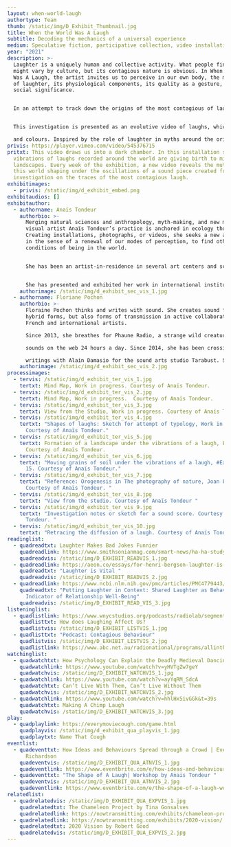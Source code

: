 ```yaml
---
layout: when-world-laugh
authortype: Team
thumb: /static/img/D_Exhibit_Thumbnail.jpg
title: When the World Was A Laugh
subtitle: Decoding the mechanics of a universal experience
medium: Speculative fiction, participative collection, video installation
year: "2021"
description: >-
  Laughter is a uniquely human and collective activity. What people find funny
  might vary by culture, but its contagious nature is obvious. In When the World
  Was A Laugh, the artist invites us to perceive in our own body, the mechanics
  of laughter, its physiological components, its quality as a gesture, and its
  social significance. 


  In an attempt to track down the origins of the most contagious of laughs, Anaïs began documenting the sounds of laughter from across the world through an international Call for Laughs. As she and her collaborator tracked the most contagious ones, they set them into echoes and followed their modes of propagation, creating a speculative fiction. 


  This investigation is presented as an evolutive video of laughs, which keeps growing as we contribute our laughter to this work. This video is complemented by the Collection of Laughs gathered during the investigation and presented as a typology of associated emotions

  and colours. Inspired by the role of laughter in myths around the origin of the universe, this exhibit invites us to share a laugh at a time when the global pandemic has disrupted our ways of connecting and being together. 
privis: https://player.vimeo.com/video/545376715
pritxt: This video draws us into a dark chamber. In this installation space, the
  vibrations of laughs recorded around the world are giving birth to miniature
  landscapes. Every week of the exhibition, a new video reveals the mutation of
  this world shaping under the oscillations of a sound piece created from our
  investigation on the traces of the most contagious laugh.
exhibitimages:
  - privis: /static/img/d_exhibit_embed.png
exhibitaudios: []
exhibitauthor:
  - authorname: Anaïs Tondeur
    authorbio: >-
      Merging natural sciences and anthropology, myth-making, and new media,
      visual artist Anaïs Tondeur’s practice is anchored in ecology thought.
      Creating installations, photographs, or videos, she seeks a new aesthetic,
      in the sense of a renewal of our modes of perception, to find other
      conditions of being in the world. 


      She has been an artist-in-residence in several art centers and scientific laboratories, which include LeCentQuatre-Grand Paris Express (2018-19), Artlink (Ireland, 2019), the Museum of Arts et Métiers (Paris, 2018-17), and the National Centre for Space Studies (CNES, Paris, 2016).


      She has presented and exhibited her work in international institutions such as the Center Pompidou (Paris), La Gaîté Lyrique (Paris), Serpentines Galleries (London), Bozar (Brussels), and Biennale Di Venezia, (Lieux Infinis).
    authorimage: /static/img/d_exhibit_sec_vis_1.jpg
  - authorname: Floriane Pochon
    authorbio: >-
      Floraine Pochon thinks and writes with sound. She creates sound forms,
      hybrid forms, but also forms of transmission in active collaboration with
      French and international artists.

      Since 2013, she breathes for Phaune Radio, a strange wild creature that emits strange

      sounds on the web 24 hours a day. Since 2014, she has been crossing sound and literary

      writings with Alain Damasio for the sound arts studio Tarabust. Since 2016, she has also developed virtual reality audio sites between Montreal and France, with Eric Chahi, for Paper Beast.
    authorimage: /static/img/d_exhibit_sec_vis_2.jpg
processimages:
  - tervis: /static/img/d_exhibit_ter_vis_1.jpg
    tertxt: Mind Map, Work in progress. Courtesy of Anaïs Tondeur.
  - tervis: /static/img/d_exhibit_ter_vis_2.jpg
    tertxt: Mind Map, Work in progress.  Courtesy of Anaïs Tondeur.
  - tervis: /static/img/d_exhibit_ter_vis_3.jpg
    tertxt: View from the Studio, Work in progress. Courtesy of Anaïs Tondeur.
  - tervis: /static/img/d_exhibit_ter_vis_4.jpg
    tertxt: "Shapes of laughs: Sketch for attempt of typology, Work in progress.
      Courtesy of Anaïs Tondeur."
  - tervis: /static/img/d_exhibit_ter_vis_5.jpg
    tertxt: Formation of a landscape under the vibrations of a laugh, Experiment 4.
      Courtesy of Anaïs Tondeur.
  - tervis: /static/img/d_exhibit_ter_vis_6.jpg
    tertxt: "Moving grains of soil under the vibrations of a laugh, #Expérimentation
      15. Courtesy of Anaïs Tondeur."
  - tervis: /static/img/d_exhibit_ter_vis_7.jpg
    tertxt: "Reference: Orogenesis in The photography of nature, Joan Foncuberta.
      Courtesy of Anaïs Tondeur. "
  - tervis: /static/img/d_exhibit_ter_vis_8.jpg
    tertxt: "View from the studio. Courtesy of Anaïs Tondeur "
  - tervis: /static/img/d_exhibit_ter_vis_9.jpg
    tertxt: "Investigation notes or sketch for a sound score. Courtesy of Anaïs
      Tondeur. "
  - tervis: /static/img/d_exhibit_ter_vis_10.jpg
    tertxt: "Retracing the diffusion of a laugh. Courtesy of Anaïs Tondeur. "
readinglist:
  - quadreadtxt: Laughter Makes Bad Jokes Funnier
    quadreadlink: https://www.smithsonianmag.com/smart-news/ha-ha-study-shows-laugh-tracks-make-dad-jokes-funnier-180972718/
    quadreadvis: /static/img/D_EXHIBIT_READVIS_1.jpg
  - quadreadlink: https://aeon.co/essays/for-henri-bergson-laughter-is-what-keeps-us-elastic-and-free
    quadreadtxt: "Laughter is Vital "
    quadreadvis: /static/img/D_EXHIBIT_READVIS_2.jpg
  - quadreadlink: https://www.ncbi.nlm.nih.gov/pmc/articles/PMC4779443/
    quadreadtxt: "Putting Laughter in Context: Shared Laughter as Behavioral
      Indicator of Relationship Well-Being"
    quadreadvis: /static/img/D_EXHIBIT_READ_VIS_3.jpg
listeninglist:
  - quadlistlink: https://www.wnycstudios.org/podcasts/radiolab/segments/91593-how-does-laughing-affect-us
    quadlisttxt: How does Laughing Affect Us?
    quadlistvis: /static/img/D_EXHIBIT_LISTVIS_1.jpg
  - quadlisttxt: "Podcast: Contagious Behaviour"
    quadlistvis: /static/img/D_EXHIBIT_LISTVIS_2.jpg
    quadlistlink: https://www.abc.net.au/radionational/programs/allinthemind/contagious-behaviour/12046090
watchinglist:
  - quadwatchtxt: How Psychology Can Explain the Deadly Medieval Dancing Plague
    quadwatchlink: https://www.youtube.com/watch?v=yHVTgZw7geY
    quadwatchvis: /static/img/D_EXHIBIT_WATCHVIS_1.jpg
  - quadwatchlink: https://www.youtube.com/watch?v=ayYqRM_SdcA
    quadwatchtxt: Can’t Live With Them, Can’t Live Without Them
    quadwatchvis: /static/img/D_EXHIBIT_WATCHVIS_2.jpg
  - quadwatchlink: https://www.youtube.com/watch?v=hhlHx5ivGGk&t=39s
    quadwatchtxt: Making A Chimp Laugh
    quadwatchvis: /static/img/D_EXHIBIT_WATCHVIS_3.jpg
play:
  - quadplaylink: https://everymoviecough.com/game.html
    quadplayvis: /static/img/d_exhibit_qua_playvis_1.jpg
    quadplaytxt: Name That Cough
eventlist:
  - quadeventtxt: How Ideas and Behaviours Spread through a Crowd | Event by Daniel
      Richardson
    quadeventvis: /static/img/D_EXHIBIT_QUA_ATNVIS_1.jpg
    quadeventlink: https://www.eventbrite.com/e/how-ideas-and-behaviours-spread-through-a-crowd-event-registration-145820000547
  - quadeventtxt: "The Shape of A Laugh| Workshop by Anais Tondeur "
    quadeventvis: /static/img/D_EXHIBIT_QUA_ATNVIS_2.jpg
    quadeventlink: https://www.eventbrite.com/e/the-shape-of-a-laugh-workshop-registration-148223852533
relatedlist:
  - quadrelatedvis: /static/img/D_EXHIBIT_QUA_EXPVIS_1.jpg
    quadrelatedtxt: The Chameleon Project by Tina Gonsalves
    quadrelatedlink: https://nowtransmitting.com/exhibits/chameleon-project/
  - quadrelatedlink: https://nowtransmitting.com/exhibits/2020-vision/
    quadrelatedtxt: 2020 Vision by Robert Good
    quadrelatedvis: /static/img/D_EXHIBIT_QUA_EXPVIS_2.jpg
---
```

